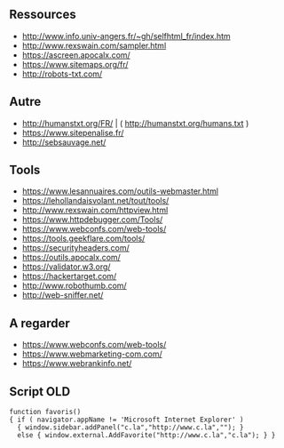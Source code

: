 ## Ressources ##
- http://www.info.univ-angers.fr/~gh/selfhtml_fr/index.htm
- http://www.rexswain.com/sampler.html
- https://ascreen.apocalx.com/
- https://www.sitemaps.org/fr/
- http://robots-txt.com/

## Autre ##
- http://humanstxt.org/FR/ | ( http://humanstxt.org/humans.txt )
- https://www.sitepenalise.fr/
- http://sebsauvage.net/

## Tools ##
- https://www.lesannuaires.com/outils-webmaster.html
- https://lehollandaisvolant.net/tout/tools/
- http://www.rexswain.com/httpview.html
- https://www.httpdebugger.com/Tools/
- https://www.webconfs.com/web-tools/
- https://tools.geekflare.com/tools/
- https://securityheaders.com/
- https://outils.apocalx.com/
- https://validator.w3.org/
- https://hackertarget.com/
- http://www.robothumb.com/
- http://web-sniffer.net/

## A regarder ##
- https://www.webconfs.com/web-tools/
- https://www.webmarketing-com.com/
- https://www.webrankinfo.net/

## Script OLD ##
    function favoris()
    { if ( navigator.appName != 'Microsoft Internet Explorer' )
      { window.sidebar.addPanel("c.la","http://www.c.la",""); }
      else { window.external.AddFavorite("http://www.c.la","c.la"); } }
